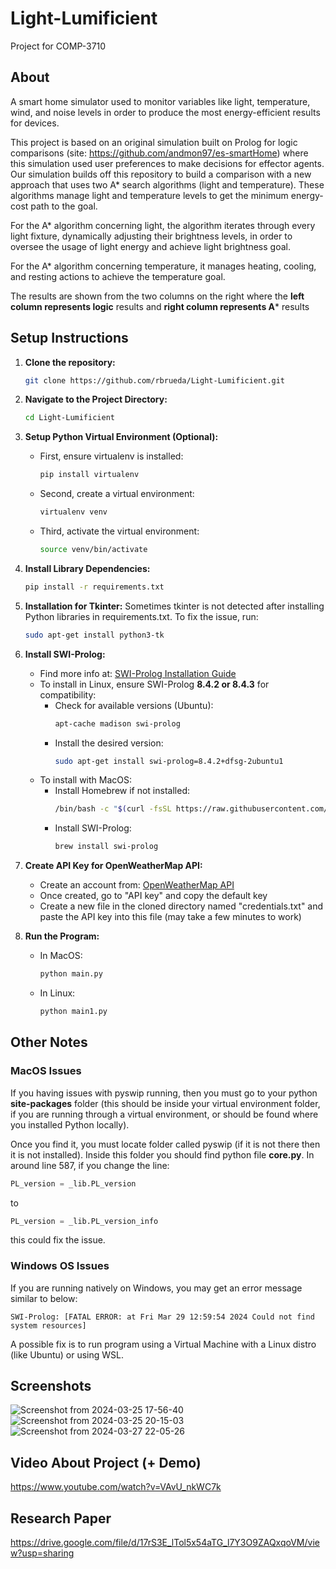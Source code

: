 # Light-Lumificient
Project for COMP-3710 

## About
A smart home simulator used to monitor variables like light, temperature, wind, and noise levels in order to produce the most energy-efficient results for devices.

This project is based on an original simulation built on Prolog for logic comparisons (site: https://github.com/andmon97/es-smartHome) where this simulation used user preferences to make decisions for effector agents. Our simulation builds off this repository to build a comparison with a new approach that uses two A* search algorithms (light and temperature). These algorithms manage light and temperature levels to get the minimum energy-cost path to the goal. 

For the A* algorithm concerning light, the algorithm iterates through every light fixture, dynamically adjusting their brightness levels, in order to oversee the usage of light energy and achieve light brightness goal.

For the A* algorithm concerning temperature, it manages heating, cooling, and resting actions to achieve the temperature goal.

The results are shown from the two columns on the right where the **left column represents logic** results and **right column represents A*** results

## Setup Instructions

1. **Clone the repository:**
    ```bash
    git clone https://github.com/rbrueda/Light-Lumificient.git
    ```

2. **Navigate to the Project Directory:**
    ```bash
    cd Light-Lumificient
    ```

3. **Setup Python Virtual Environment (Optional):**
    - First, ensure virtualenv is installed:
        ```bash
        pip install virtualenv
        ```
    - Second, create a virtual environment:
        ```bash
        virtualenv venv
        ```
    - Third, activate the virtual environment:
        ```bash
        source venv/bin/activate
        ```

4. **Install Library Dependencies:**
    ```bash
    pip install -r requirements.txt
    ```

5. **Installation for Tkinter:**
    Sometimes tkinter is not detected after installing Python libraries in requirements.txt. To fix the issue, run:
    ```bash
    sudo apt-get install python3-tk
    ```

6. **Install SWI-Prolog:**
    - Find more info at: [SWI-Prolog Installation Guide](https://wwu-pi.github.io/tutorials/lectures/lsp/010_install_swi_prolog.html)
    - To install in Linux, ensure SWI-Prolog **8.4.2 or 8.4.3** for compatibility:
        - Check for available versions (Ubuntu):
            ```bash
            apt-cache madison swi-prolog
            ```
        - Install the desired version:
            ```bash
            sudo apt-get install swi-prolog=8.4.2+dfsg-2ubuntu1
            ```
    - To install with MacOS:
        - Install Homebrew if not installed:
            ```zsh
            /bin/bash -c "$(curl -fsSL https://raw.githubusercontent.com/Homebrew/install/master/install.sh)"
            ```
        - Install SWI-Prolog:
            ```zsh
            brew install swi-prolog
            ```

7. **Create API Key for OpenWeatherMap API:**
    - Create an account from: [OpenWeatherMap API](https://openweathermap.org/api)
    - Once created, go to "API key" and copy the default key
    - Create a new file in the cloned directory named "credentials.txt" and paste the API key into this file (may take a few minutes to work)

8. **Run the Program:**
    - In MacOS:
        ```zsh
        python main.py
        ```
    - In Linux:
        ```bash
        python main1.py
        ```


## Other Notes
### MacOS Issues
If you having issues with pyswip running, then you must go to your python **site-packages** folder (this should be inside your virtual environment folder, if you are running through a virtual environment, or should be found where you installed Python locally).

Once you find it, you must locate folder called pyswip (if it is not there then it is not installed). Inside this folder you should find python file **core.py**. In around line 587, if you change the line:
```python
PL_version = _lib.PL_version
```
to
```python
PL_version = _lib.PL_version_info
```
this could fix the issue.

### Windows OS Issues
If you are running natively on Windows, you may get an error message similar to below:
```
SWI-Prolog: [FATAL ERROR: at Fri Mar 29 12:59:54 2024 Could not find system resources]
```

A possible fix is to run program using a Virtual Machine with a Linux distro (like Ubuntu) or using WSL.


## Screenshots
![Screenshot from 2024-03-25 17-56-40](https://github.com/rbrueda/Light-Lumificient/assets/93105329/e9804a7a-8a21-40a1-899d-2668b6418c2b)
![Screenshot from 2024-03-25 20-15-03](https://github.com/rbrueda/Light-Lumificient/assets/93105329/28eeb301-30fb-49ef-921a-07653a0f25b3)
![Screenshot from 2024-03-27 22-05-26](https://github.com/rbrueda/Light-Lumificient/assets/93105329/c2543865-62fc-4849-afbd-58146a945463)

## Video About Project (+ Demo)
https://www.youtube.com/watch?v=VAvU_nkWC7k 

## Research Paper
https://drive.google.com/file/d/17rS3E_lTol5x54aTG_l7Y3O9ZAQxqoVM/view?usp=sharing

